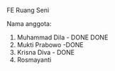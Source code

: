 FE Ruang Seni

Nama anggota:
1. Muhammad Dila - DONE DONE
2. Mukti Prabowo -DONE
3. Krisna Diva - DONE
4. Rosmayanti
